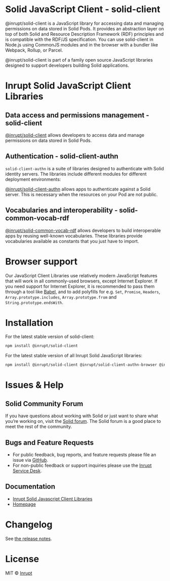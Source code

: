 # Solid JavaScript Client - solid-client

@inrupt/solid-client is a JavaScript library for accessing data and managing permissions on data stored in Solid Pods. It provides an abstraction layer on top of both Solid and Resource Description Framework (RDF) principles and is compatible with the RDF/JS specification. You can use solid-client in Node.js using CommonJS modules and in the browser with a bundler like Webpack, Rollup, or Parcel.

@inrupt/solid-client is part of a family open source JavaScript libraries designed to support developers building Solid applications.

# Inrupt Solid JavaScript Client Libraries

## Data access and permissions management - solid-client

[@inrupt/solid-client](https://docs.inrupt.com/developer-tools/javascript/client-libraries/) allows developers to access data and manage permissions on data stored in Solid Pods.

## Authentication - solid-client-authn
`solid-client-authn` is a suite of libraries designed to authenticate with Solid identity servers.
The libraries include different modules for different deployment environments:

[@inrupt/solid-client-authn](https://github.com/inrupt/solid-client-authn) allows apps to authenticate against a Solid server. This is necessary when the resources on your Pod are not public.

## Vocabularies and interoperability - solid-common-vocab-rdf

[@inrupt/solid-common-vocab-rdf](https://github.com/inrupt/solid-common-vocab-rdf) allows developers to build interoperable apps by reusing well-known vocabularies. These libraries provide vocabularies available as constants that you just have to import.

# Browser support

Our JavaScript Client Libraries use relatively modern JavaScript features that will work in all commonly-used browsers, except Internet Explorer. If you need support for Internet Explorer, it is recommended to pass them through a tool like [Babel](https://babeljs.io), and to add polyfills for e.g. `Set`, `Promise`, `Headers`, `Array.prototype.includes`, `Array.prototype.from` and `String.prototype.endsWith`.

# Installation

For the latest stable version of solid-client:

```bash
npm install @inrupt/solid-client
```

For the latest stable version of all Inrupt Solid JavaScript libraries:

```bash
npm install @inrupt/solid-client @inrupt/solid-client-authn-browser @inrupt/vocab-common-rdf
```

# Issues & Help

## Solid Community Forum

If you have questions about working with Solid or just want to share what you’re working on, visit the [Solid forum](https://forum.solidproject.org/). The Solid forum is a good place to meet the rest of the community.

## Bugs and Feature Requests

- For public feedback, bug reports, and feature requests please file an issue via [GitHub](https://github.com/inrupt/solid-client-js/issues/).
- For non-public feedback or support inquiries please use the [Inrupt Service Desk](https://inrupt.atlassian.net/servicedesk).

## Documentation

- [Inrupt Solid Javascript Client Libraries](https://docs.inrupt.com/developer-tools/javascript/client-libraries/)
- [Homepage](https://docs.inrupt.com/)

# Changelog

See [the release notes](https://github.com/inrupt/solid-client-js/blob/master/CHANGELOG.md).

# License

MIT © [Inrupt](https://inrupt.com)
